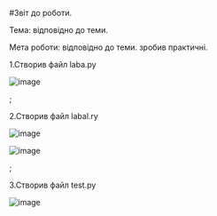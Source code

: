 #Звіт до роботи.

Тема: відповідно до теми.

Мета роботи: відповідно до теми.
зробив практичні.

1.Створив файл laba.py

![image](https://user-images.githubusercontent.com/118180432/202727925-13af8c55-bed6-4707-afc9-9b0bbcf4639f.png)


;

2.Створив файл labal.ry

![image](https://user-images.githubusercontent.com/118180432/202728238-58e1645a-0eaf-4c68-99b4-ce3270396d3b.png)

![image](https://user-images.githubusercontent.com/118180432/202728300-438016fe-ba5a-4e69-ac86-e6f7105914b8.png)


;

3.Створив файл test.py

![image](https://user-images.githubusercontent.com/118180432/202728436-8178444e-44c7-4cf2-aee7-9b4c054fe525.png)





